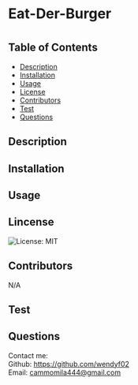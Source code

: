 # Eat-Der-Burger
 # 
  ## Table of Contents
  * [Description](#description)
  * [Installation](#installation)
  * [Usage](#usage)
  * [License](#license)
  * [Contributors](#contributors)
  * [Test](#test)
  * [Questions](#questions)
  
  ## Description
  


  ## Installation
  


  ## Usage
 


  ## Lincense
  ![License: MIT](https://img.shields.io/badge/License-MIT-yellow.svg)

  ## Contributors
   N/A  

  ## Test
  
  

  ## Questions

  Contact me:   
  Github: https://github.com/wendyf02   
  Email: cammomila444@gmail.com